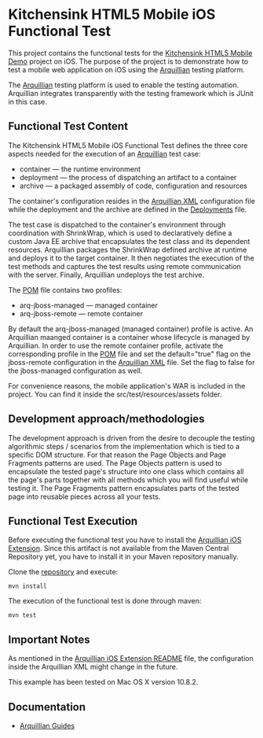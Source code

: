 # Kitchensink HTML5 Mobile iOS Functional Test
This project contains the functional tests for the [Kitchensink HTML5 Mobile Demo](https://github.com/jboss-jdf/jboss-as-quickstart/tree/master/kitchensink-html5-mobile) project on iOS. The purpose of the project is to demonstrate how to test a mobile web application on iOS using the [Arquillian](http://arquillian.org/) testing platform.

The [Arquillian](http://arquillian.org/) testing platform is used to enable the testing automation. Arquillian integrates transparently with the testing framework which is JUnit in this case.

## Functional Test Content
The Kitchensink HTML5 Mobile iOS Functional Test defines the three core aspects needed for the execution of an [Arquillian](http://arquillian.org/) test case:

- container — the runtime environment
- deployment — the process of dispatching an artifact to a container
- archive — a packaged assembly of code, configuration and resources

The container's configuration resides in the [Arquillian XML](https://github.com/tolis-e/mobile-web-applications-arquillian-ios-test/blob/master/src/test/resources/arquillian.xml) configuration file while the deployment and the archive are defined in the [Deployments](https://github.com/tolis-e/mobile-web-applications-arquillian-ios-test/blob/master/src/test/java/org/jboss/as/quickstarts/test/kitchensink/html5/mobile/demo/Deployments.java) file.

The test case is dispatched to the container's environment through coordination with ShrinkWrap, which is used to declaratively define a custom Java EE archive that encapsulates the test class and its dependent resources. Arquillian packages the ShrinkWrap defined archive at runtime and deploys it to the target container. It then negotiates the execution of the test methods and captures the test results using remote communication with the server. Finally, Arquillian undeploys the test archive.

The [POM](https://github.com/tolis-e/mobile-web-applications-arquillian-ios-test/blob/master/pom.xml) file contains two profiles:

* arq-jboss-managed — managed container 
* arq-jboss-remote — remote container

By default the arq-jboss-managed (managed container) profile is active. An Arquillian maanged container is a container whose lifecycle is managed by Arquillian. In order to use the remote container profile, activate the corresponding profile in the [POM](https://github.com/tolis-e/mobile-web-applications-arquillian-ios-test/blob/master/pom.xml) file and set the default="true" flag on the jboss-remote configuration in the [Arquillian XML](https://github.com/tolis-e/mobile-web-applications-arquillian-ios-test/blob/master/src/test/resources/arquillian.xml) file. Set the flag to false for the jboss-managed configuration as well.

For convenience reasons, the mobile application's WAR is included in the project. You can find it inside the src/test/resources/assets folder. 

## Development approach/methodologies
The development approach is driven from the desire to decouple the testing algorithmic steps / scenarios from the implementation which is tied to a specific DOM structure. For that reason the Page Objects and Page Fragments patterns are used. The Page Objects pattern is used to encapsulate the tested page's structure into one class which contains all the page's parts together with all methods which you will find useful while testing it. The Page Fragments pattern encapsulates parts of the tested page into reusable pieces across all your tests.

## Functional Test Execution

Before executing the functional test you have to install the [Arquillian iOS Extension](https://github.com/arquillian/arquillian-extension-ios). Since this artifact is not available from the Maven Central Repository yet, you have to install it in your Maven repository manually.

Clone the [repository](https://github.com/arquillian/arquillian-extension-ios.git) and execute:

    mvn install

The execution of the functional test is done through maven:

    mvn test    
    
## Important Notes
As mentioned in the [Arquillian iOS Extension README](https://github.com/arquillian/arquillian-extension-ios/blob/master/README.md) file, the configuration inside the Arquillian XML might change in the future.

This example has been tested on Mac OS X version 10.8.2.

## Documentation

* [Arquillian Guides](http://arquillian.org/guides/)
